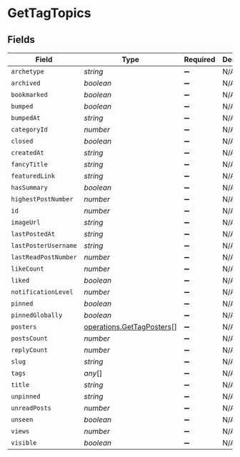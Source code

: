 # GetTagTopics


## Fields

| Field                                                                         | Type                                                                          | Required                                                                      | Description                                                                   |
| ----------------------------------------------------------------------------- | ----------------------------------------------------------------------------- | ----------------------------------------------------------------------------- | ----------------------------------------------------------------------------- |
| `archetype`                                                                   | *string*                                                                      | :heavy_minus_sign:                                                            | N/A                                                                           |
| `archived`                                                                    | *boolean*                                                                     | :heavy_minus_sign:                                                            | N/A                                                                           |
| `bookmarked`                                                                  | *boolean*                                                                     | :heavy_minus_sign:                                                            | N/A                                                                           |
| `bumped`                                                                      | *boolean*                                                                     | :heavy_minus_sign:                                                            | N/A                                                                           |
| `bumpedAt`                                                                    | *string*                                                                      | :heavy_minus_sign:                                                            | N/A                                                                           |
| `categoryId`                                                                  | *number*                                                                      | :heavy_minus_sign:                                                            | N/A                                                                           |
| `closed`                                                                      | *boolean*                                                                     | :heavy_minus_sign:                                                            | N/A                                                                           |
| `createdAt`                                                                   | *string*                                                                      | :heavy_minus_sign:                                                            | N/A                                                                           |
| `fancyTitle`                                                                  | *string*                                                                      | :heavy_minus_sign:                                                            | N/A                                                                           |
| `featuredLink`                                                                | *string*                                                                      | :heavy_minus_sign:                                                            | N/A                                                                           |
| `hasSummary`                                                                  | *boolean*                                                                     | :heavy_minus_sign:                                                            | N/A                                                                           |
| `highestPostNumber`                                                           | *number*                                                                      | :heavy_minus_sign:                                                            | N/A                                                                           |
| `id`                                                                          | *number*                                                                      | :heavy_minus_sign:                                                            | N/A                                                                           |
| `imageUrl`                                                                    | *string*                                                                      | :heavy_minus_sign:                                                            | N/A                                                                           |
| `lastPostedAt`                                                                | *string*                                                                      | :heavy_minus_sign:                                                            | N/A                                                                           |
| `lastPosterUsername`                                                          | *string*                                                                      | :heavy_minus_sign:                                                            | N/A                                                                           |
| `lastReadPostNumber`                                                          | *number*                                                                      | :heavy_minus_sign:                                                            | N/A                                                                           |
| `likeCount`                                                                   | *number*                                                                      | :heavy_minus_sign:                                                            | N/A                                                                           |
| `liked`                                                                       | *boolean*                                                                     | :heavy_minus_sign:                                                            | N/A                                                                           |
| `notificationLevel`                                                           | *number*                                                                      | :heavy_minus_sign:                                                            | N/A                                                                           |
| `pinned`                                                                      | *boolean*                                                                     | :heavy_minus_sign:                                                            | N/A                                                                           |
| `pinnedGlobally`                                                              | *boolean*                                                                     | :heavy_minus_sign:                                                            | N/A                                                                           |
| `posters`                                                                     | [operations.GetTagPosters](../../../sdk/models/operations/gettagposters.md)[] | :heavy_minus_sign:                                                            | N/A                                                                           |
| `postsCount`                                                                  | *number*                                                                      | :heavy_minus_sign:                                                            | N/A                                                                           |
| `replyCount`                                                                  | *number*                                                                      | :heavy_minus_sign:                                                            | N/A                                                                           |
| `slug`                                                                        | *string*                                                                      | :heavy_minus_sign:                                                            | N/A                                                                           |
| `tags`                                                                        | *any*[]                                                                       | :heavy_minus_sign:                                                            | N/A                                                                           |
| `title`                                                                       | *string*                                                                      | :heavy_minus_sign:                                                            | N/A                                                                           |
| `unpinned`                                                                    | *string*                                                                      | :heavy_minus_sign:                                                            | N/A                                                                           |
| `unreadPosts`                                                                 | *number*                                                                      | :heavy_minus_sign:                                                            | N/A                                                                           |
| `unseen`                                                                      | *boolean*                                                                     | :heavy_minus_sign:                                                            | N/A                                                                           |
| `views`                                                                       | *number*                                                                      | :heavy_minus_sign:                                                            | N/A                                                                           |
| `visible`                                                                     | *boolean*                                                                     | :heavy_minus_sign:                                                            | N/A                                                                           |